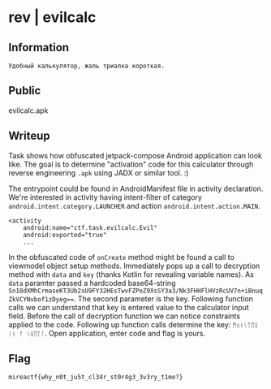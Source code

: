 # rev | evilcalc

## Information
    Удобный калькулятор, жаль триалка короткая.

## Public
evilcalc.apk

## Writeup
Task shows how obfuscated jetpack-compose Android application can look like.
The goal is to determine "activation" code for this calculator through reverse engineering `.apk` using JADX or similar tool. :)

The entrypoint could be found in AndroidManifest file in activity declaration.
We're interested in activity having intent-filter of category `android.intent.category.LAUNCHER` and action `android.intent.action.MAIN`.
```
<activity
    android:name="ctf.task.evilcalc.Evil"
    android:exported="true"
    ...
```

In the obfuscated code of `onCreate` method might be found a call to viewmodel object setup methods.
Immediately pops up a call to decryption method with `data` and `key` (thanks Kotlin for revealing variable names).
As `data` paramter passed a hardcoded base64-string `Sn18dXMhCrmaseKT3Ub2sU9FY32HEsTwvFZPeZ9XsSY3a3/Nk3FHHFlHVzRcUV7n+iBnuqZkVCYNvbof1zDyeg==`.
The second parameter is the key. Following function calls we can understand that key is entered value to the calculator input field.
Before the call of decryption function we can notice constraints applied to the code. Following up function calls determine the key: `ᛗᛟᚾᛊᛏᛖᚱ ᛁᚾ ᚨ ᛊᚺᛖᛚᛚ`.
Open application, enter code and flag is yours.

## Flag
`mireactf{why_n0t_ju5t_cl34r_st0r4g3_3v3ry_t1me?}`
